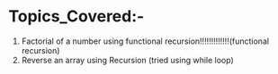 # Topics_Covered:-

1. Factorial of a number using functional recursion!!!!!!!!!!!!!(functional recursion)
2. Reverse an array using Recursion (tried using while loop)